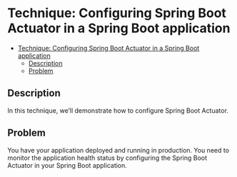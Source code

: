 # Technique: Configuring Spring Boot Actuator in a Spring Boot application

- [Technique: Configuring Spring Boot Actuator in a Spring Boot application](#technique-configuring-spring-boot-actuator-in-a-spring-boot-application)
  - [Description](#description)
  - [Problem](#problem)

## Description
In this technique, we’ll demonstrate how to configure Spring Boot Actuator.

## Problem
You have your application deployed and running in production. You need to monitor
the application health status by configuring the Spring Boot Actuator in your Spring
Boot application.